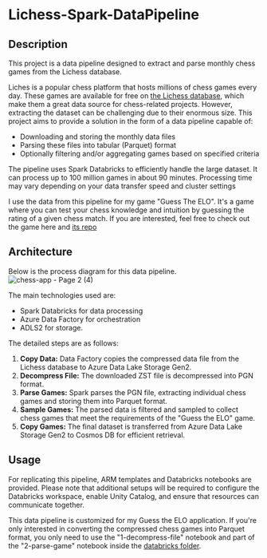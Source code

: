 # Lichess-Spark-DataPipeline

## Description
This project is a data pipeline designed to extract and parse monthly chess games from the Lichess database.

Liches is a popular chess platform that hosts millions of chess games every day. These games are available for free on [the Lichess database](https://database.lichess.org/), which make them a great data source for chess-related projects. However, extracting the dataset can be challenging due to their enormous size. This project aims to provide a solution in the form of a data pipeline capable of:
- Downloading and storing the monthly data files
- Parsing these files into tabular (Parquet) format
- Optionally filtering and/or aggregating games based on specified criteria

The pipeline uses Spark Databricks to efficiently handle the large dataset. It can process up to 100 million games in about 90 minutes. Processing time may vary depending on your data transfer speed and cluster settings

I use the data from this pipeline for my game "Guess The ELO". It's a game where you can test your chess knowledge and intuition by guessing the rating of a given chess match. If you are interested, feel free to check out the game here and [its repo](https://github.com/hieuimba/Guess-The-ELO) 

## Architecture
Below is the process diagram for this data pipeline. 
![chess-app - Page 2 (4)](https://github.com/user-attachments/assets/89c9022f-ee65-4ffc-adc9-438bd2830970)

The main technologies used are:
- Spark Databricks for data processing
- Azure Data Factory for orchestration
- ADLS2 for storage.

The detailed steps are as follows:
1. **Copy Data:** Data Factory copies the compressed data file from the Lichess database to Azure Data Lake Storage Gen2. 
2. **Decompress File:** The downloaded ZST file is decompressed into PGN format.
3. **Parse Games:** Spark parses the PGN file, extracting individual chess games and storing them into Parquet format.
4. **Sample Games:** The parsed data is filtered and sampled to collect chess games that meet the requirements of the "Guess the ELO" game.
5. **Copy Games:** The final dataset is transferred from Azure Data Lake Storage Gen2 to Cosmos DB for efficient retrieval.

## Usage
For replicating this pipeline, ARM templates and Databricks notebooks are provided. 
Please note that additional setups will be required to configure the Databricks workspace, enable Unity Catalog, and ensure that resources can communicate together.

This data pipeline is customized for my Guess the ELO application. If you're only interested in converting the compressed chess games into Parquet format, you only need to use the "1-decompress-file" notebook and part of the "2-parse-game" notebook inside the [databricks folder](https://github.com/hieuimba/Lichess-Spark-DataPipeline/tree/main/databricks).
